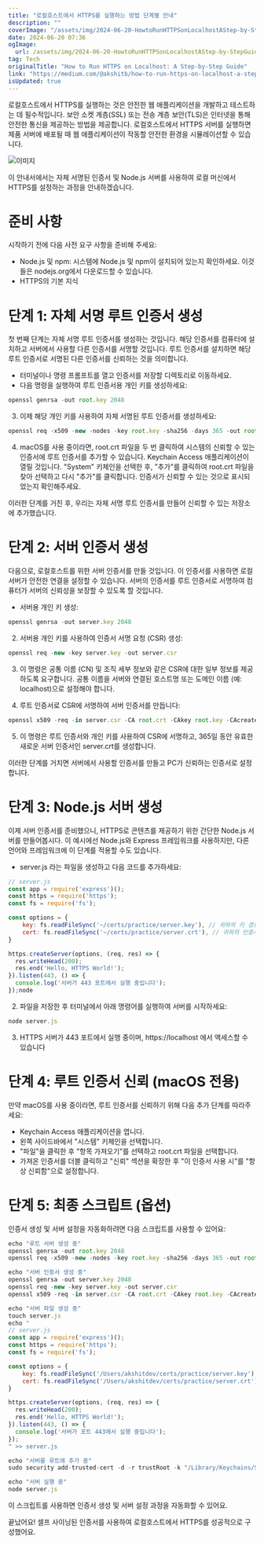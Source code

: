 ```yaml
---
title: "로컬호스트에서 HTTPS를 실행하는 방법 단계별 안내"
description: ""
coverImage: "/assets/img/2024-06-20-HowtoRunHTTPSonLocalhostAStep-by-StepGuide_0.png"
date: 2024-06-20 07:36
ogImage: 
  url: /assets/img/2024-06-20-HowtoRunHTTPSonLocalhostAStep-by-StepGuide_0.png
tag: Tech
originalTitle: "How to Run HTTPS on Localhost: A Step-by-Step Guide"
link: "https://medium.com/@akshitb/how-to-run-https-on-localhost-a-step-by-step-guide-c61fde893771"
isUpdated: true
---
```





로컬호스트에서 HTTPS를 실행하는 것은 안전한 웹 애플리케이션을 개발하고 테스트하는 데 필수적입니다.
보안 소켓 계층(SSL) 또는 전송 계층 보안(TLS)은 인터넷을 통해 안전한 통신을 제공하는 방법을 제공합니다. 로컬호스트에서 HTTPS 서버를 실행하면 제품 서버에 배포될 때 웹 애플리케이션이 작동할 안전한 환경을 시뮬레이션할 수 있습니다.

![이미지](/assets/img/2024-06-20-HowtoRunHTTPSonLocalhostAStep-by-StepGuide_0.png)

이 안내서에서는 자체 서명된 인증서 및 Node.js 서버를 사용하여 로컬 머신에서 HTTPS를 설정하는 과정을 안내하겠습니다.

#  준비 사항

<div class="content-ad"></div>

시작하기 전에 다음 사전 요구 사항을 준비해 주세요:

- Node.js 및 npm: 시스템에 Node.js 및 npm이 설치되어 있는지 확인하세요. 이것들은 nodejs.org에서 다운로드할 수 있습니다.
- HTTPS의 기본 지식

# 단계 1: 자체 서명 루트 인증서 생성

첫 번째 단계는 자체 서명 루트 인증서를 생성하는 것입니다. 해당 인증서를 컴퓨터에 설치하고 서버에서 사용할 다른 인증서를 서명할 것입니다. 루트 인증서를 설치하면 해당 루트 인증서로 서명된 다른 인증서를 신뢰하는 것을 의미합니다.

<div class="content-ad"></div>

- 터미널이나 명령 프롬프트를 열고 인증서를 저장할 디렉토리로 이동하세요.
- 다음 명령을 실행하여 루트 인증서용 개인 키를 생성하세요:

```js
openssl genrsa -out root.key 2048
```

3. 이제 해당 개인 키를 사용하여 자체 서명된 루트 인증서를 생성하세요:

```js
openssl req -x509 -new -nodes -key root.key -sha256 -days 365 -out root.crt
```

<div class="content-ad"></div>

4. macOS를 사용 중이라면, root.crt 파일을 두 번 클릭하여 시스템의 신뢰할 수 있는 인증서에 루트 인증서를 추가할 수 있습니다. Keychain Access 애플리케이션이 열릴 것입니다. "System" 키체인을 선택한 후, "추가"를 클릭하여 root.crt 파일을 찾아 선택하고 다시 "추가"를 클릭합니다. 인증서가 신뢰할 수 있는 것으로 표시되었는지 확인해주세요.

이러한 단계를 거친 후, 우리는 자체 서명 루트 인증서를 만들어 신뢰할 수 있는 저장소에 추가했습니다.

# 단계 2: 서버 인증서 생성

다음으로, 로컬호스트를 위한 서버 인증서를 만들 것입니다. 이 인증서를 사용하면 로컬 서버가 안전한 연결을 설정할 수 있습니다. 서버의 인증서를 루트 인증서로 서명하여 컴퓨터가 서버의 신뢰성을 보장할 수 있도록 할 것입니다.

<div class="content-ad"></div>

- 서버용 개인 키 생성:

```js
openssl genrsa -out server.key 2048
```

2. 서버용 개인 키를 사용하여 인증서 서명 요청 (CSR) 생성:

```js
openssl req -new -key server.key -out server.csr
```

<div class="content-ad"></div>

3. 이 명령은 공통 이름 (CN) 및 조직 세부 정보와 같은 CSR에 대한 일부 정보를 제공하도록 요구합니다. 공통 이름을 서버와 연결된 호스트명 또는 도메인 이름 (예: localhost)으로 설정해야 합니다.

4. 루트 인증서로 CSR에 서명하여 서버 인증서를 만듭니다:

```js
openssl x509 -req -in server.csr -CA root.crt -CAkey root.key -CAcreateserial -out server.crt -days 365 -sha256
```

5. 이 명령은 루트 인증서와 개인 키를 사용하여 CSR에 서명하고, 365일 동안 유효한 새로운 서버 인증서인 server.crt를 생성합니다.

<div class="content-ad"></div>

이러한 단계를 거치면 서버에서 사용할 인증서를 만들고 PC가 신뢰하는 인증서로 설정합니다.

# 단계 3: Node.js 서버 생성

이제 서버 인증서를 준비했으니, HTTPS로 콘텐츠를 제공하기 위한 간단한 Node.js 서버를 만들어봅시다. 이 예시에선 Node.js와 Express 프레임워크를 사용하지만, 다른 언어와 프레임워크에 이 단계를 적용할 수도 있습니다.

- server.js 라는 파일을 생성하고 다음 코드를 추가하세요:

<div class="content-ad"></div>

```js
// server.js
const app = require('express')();
const https = require('https');
const fs = require('fs');

const options = {
    key: fs.readFileSync('~/certs/practice/server.key'), // 귀하의 키 경로로 대체하세요
    cert: fs.readFileSync('~/certs/practice/server.crt'), // 귀하의 인증서 경로로 대체하세요
}

https.createServer(options, (req, res) => {
  res.writeHead(200);
  res.end('Hello, HTTPS World!');
}).listen(443, () => {
  console.log('서버가 443 포트에서 실행 중입니다');
});node
```

2. 파일을 저장한 후 터미널에서 아래 명령어를 실행하여 서버를 시작하세요:

```js
node server.js
```

3. HTTPS 서버가 443 포트에서 실행 중이며, https://localhost 에서 액세스할 수 있습니다


<div class="content-ad"></div>

# 단계 4: 루트 인증서 신뢰 (macOS 전용)

만약 macOS를 사용 중이라면, 루트 인증서를 신뢰하기 위해 다음 추가 단계를 따라주세요:

- Keychain Access 애플리케이션을 엽니다.
- 왼쪽 사이드바에서 "시스템" 키체인을 선택합니다.
- "파일"을 클릭한 후 "항목 가져오기"를 선택하고 root.crt 파일을 선택합니다.
- 가져온 인증서를 더블 클릭하고 "신뢰" 섹션을 확장한 후 "이 인증서 사용 시"를 "항상 신뢰함"으로 설정합니다.

# 단계 5: 최종 스크립트 (옵션)

<div class="content-ad"></div>

인증서 생성 및 서버 설정을 자동화하려면 다음 스크립트를 사용할 수 있어요:

```js
echo "루트 서버 생성 중"
openssl genrsa -out root.key 2048
openssl req -x509 -new -nodes -key root.key -sha256 -days 365 -out root.crt

echo "서버 인증서 생성 중"
openssl genrsa -out server.key 2048
openssl req -new -key server.key -out server.csr
openssl x509 -req -in server.csr -CA root.crt -CAkey root.key -CAcreateserial -out server.crt -days 365 -sha256

echo "서버 파일 생성 중"
touch server.js
echo "
// server.js
const app = require('express')();
const https = require('https');
const fs = require('fs');

const options = {
    key: fs.readFileSync('/Users/akshitdev/certs/practice/server.key'),
    cert: fs.readFileSync('/Users/akshitdev/certs/practice/server.crt'),
}

https.createServer(options, (req, res) => {
  res.writeHead(200);
  res.end('Hello, HTTPS World!');
}).listen(443, () => {
  console.log('서버가 포트 443에서 실행 중입니다');
});
" >> server.js

echo "서버를 루트에 추가 중"
sudo security add-trusted-cert -d -r trustRoot -k "/Library/Keychains/System.keychain" <인증서_파일_경로>

echo "서버 실행 중"
node server.js
```

이 스크립트를 사용하면 인증서 생성 및 서버 설정 과정을 자동화할 수 있어요.

끝났어요! 셀프 사이닝된 인증서를 사용하여 로컬호스트에서 HTTPS를 성공적으로 구성했어요.